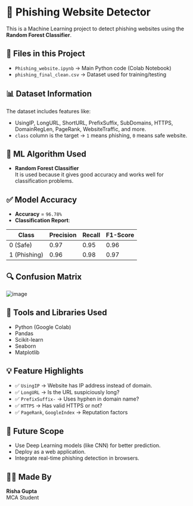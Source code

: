# 🎯 Phishing Website Detector

This is a Machine Learning project to detect phishing websites using the **Random Forest Classifier**.

## 📁 Files in this Project

- `Phishing_website.ipynb` → Main Python code (Colab Notebook)
- `phishing_final_clean.csv` → Dataset used for training/testing

## 📊 Dataset Information

The dataset includes features like:

- UsingIP, LongURL, ShortURL, PrefixSuffix, SubDomains, HTTPS, DomainRegLen, PageRank, WebsiteTraffic, and more.
- `class` column is the target → `1` means phishing, `0` means safe website.

## 🤖 ML Algorithm Used

- **Random Forest Classifier**  
It is used because it gives good accuracy and works well for classification problems.

## ✅ Model Accuracy

- **Accuracy** = `96.78%`  
- **Classification Report**:

| Class | Precision | Recall | F1-Score |
|-------|-----------|--------|----------|
| 0 (Safe) | 0.97 | 0.95 | 0.96 |
| 1 (Phishing) | 0.96 | 0.98 | 0.97 |

## 🔍 Confusion Matrix

![image](https://github.com/user-attachments/assets/dffade66-fb05-4eda-820b-dc7fb339e85c)

## 🧠 Tools and Libraries Used

- Python (Google Colab)
- Pandas
- Scikit-learn
- Seaborn
- Matplotlib

## 💡 Feature Highlights

- ✅ `UsingIP` → Website has IP address instead of domain.
- ✅ `LongURL` → Is the URL suspiciously long?
- ✅ `PrefixSuffix-` → Uses hyphen in domain name?
- ✅ `HTTPS` → Has valid HTTPS or not?
- ✅ `PageRank`, `GoogleIndex` → Reputation factors

## 🚀 Future Scope

- Use Deep Learning models (like CNN) for better prediction.
- Deploy as a web application.
- Integrate real-time phishing detection in browsers.


## 🙋‍♀️ Made By

**Risha Gupta**  
MCA Student 



